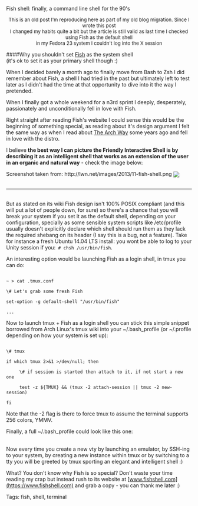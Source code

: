 Fish shell: finally, a command line shell for the 90's

<p style="text-align: center; font-size: small;">This is an old post I'm reproducing here as part of my old blog migration. Since I wrote this post<br>I changed my habits quite a bit but the article is still valid as last time I checked using Fish as the default shell<br>in my Fedora 23 system I couldn't log into the X session</p>

####Why you shouldn't set [Fish](https://www.fishshell.com) as the system shell <br>(it's ok to set it as your primary shell though :)

When I decided barely a month ago to finally move from Bash to Zsh I did remember about Fish, a shell I had tried in the past but ultimately left to test later as I didn't had the time at that opportunity to dive into it the way I pretended.

When I finally got a whole weekend for a n3rd sprint I deeply, desperately, passionately and unconditionally fell in love with Fish.

Right straight after reading Fish's website I could sense this would be the beginning of something special, as reading about it's design argument I felt the same way as when I read about [The Arch Way]() some years ago and fell in love with the distro.

I believe __the best way I can picture the Friendly Interactive Shell is by describing it as an intelligent shell that works as an extension of the user in an organic and natural way__ - check the image below:

<div class="center">
    <span>Screenshot taken from: http://lwn.net/images/2013/11-fish-shell.png</span>
    <img class="center" src="https://raw.githubusercontent.com/i90rr/i90rr.github.io/master/resources/img/11-fish-shell1.png" align="center" />
</div>
<br>

----

<br>
But as stated on its wiki Fish design isn't 100% POSIX compliant (and this will put a lot of people down, for sure) so there's a chance that you will break your system if you set it as the default shell, depending on your configuration, specially as some sensible system scripts like /etc/profile usually doesn't explicitly declare which shell should run them as they lack the required shebang on its header (I say this is a bug, not a feature). Take for instance a fresh Ubuntu 14.04 LTS install: you wont be able to log to your Unity session if you:<code> # chsh /usr/bin/fish</code>.

An interesting option would be launching Fish as a login shell, in tmux you can do:

<code>
~ > cat .tmux.conf
<br>\# Let's grab some fresh Fish
<br>set-option -g default-shell "/usr/bin/fish"
<br>...
</code>

Now to launch tmux + Fish as a login shell you can stick this simple snippet borrowed from Arch Linux's tmux wiki into your ~/.bash_profile (or ~/.profile depending on how your system is set up):

<code>
\# tmux
<br>if which tmux 2>&1 >/dev/null; then
<br>     \# if session is started then attach to it, if not start a new one
<br>     test -z ${TMUX} && (tmux -2 attach-session || tmux -2 new-session)
<br>fi
</code>

Note that the -2 flag is there to force tmux to assume the terminal supports 256 colors, YMMV.

Finally, a full ~/.bash_profile could look like this one:
<script lang="sh" src="https://gist.github.com/i90rr/70a892b45fdf488b949f.js"></script>

<br>
Now every time you create a new vty by launching an emulator, by SSH-ing to your system, by creating a new instance within tmux or by switching to a tty you will be greeted by tmux sporting an elegant and intelligent shell :)

What? You don't know why Fish is so special? Don't waste your time reading my crap but instead rush to its website at [www.fishshell.com](https://www.fishshell.com) and grab a copy - you can thank me later :)

Tags: fish, shell, terminal
